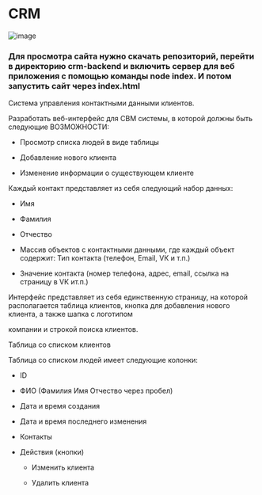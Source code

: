 # CRM

![image](https://user-images.githubusercontent.com/72502985/190442994-1dcadf6b-a6eb-4663-a176-f795a0d60d67.png)

### Для просмотра сайта нужно скачать репозиторий, перейти в директорию crm-backend и включить сервер для веб приложения с помощью команды node index. И потом запустить сайт через index.html

Система управления контактными
данными клиентов.

Разработать веб-интерфейс для СВМ системы, в которой должны быть следующие
ВОЗМОЖНОСТИ:

+ Просмотр списка людей в виде таблицы
+ Добавление нового клиента

+ Изменение информации о существующем клиенте

Каждый контакт представляет из себя следующий набор данных:

+ Имя

+ Фамилия

+ Отчество

+ Массив объектов с контактными данными, где каждый объект содержит:
   Тип контакта (телефон, Email, VК и т.п.)

+ Значение контакта (номер телефона, адрес, email, ссылка на страницу в VК ит.п.)

Интерфейс представляет из себя единственную страницу, на которой располагается
таблица клиентов, кнопка для добавления нового клиента, а также шапка с логотипом

компании и строкой поиска клиентов.

Таблица со списком клиентов

Таблица со списком людей имеет следующие колонки:
+ ID

+ ФИО (Фамилия Имя Отчество через пробел)

+ Дата и время создания
+ Дата и время последнего изменения
+ Контакты
+ Действия (кнопки)

  + Изменить клиента

  + Удалить клиента

